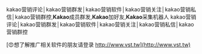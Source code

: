 kakao营销评论│kakao营销群发│kakao营销软件│kakao营销关注│kakao营销私信│kakao营销群控,**Kakao**成员群发,**Kakao**加好友,**Kakao**采集机器人
kakao营销评论│kakao营销群发│kakao营销软件│kakao营销关注│kakao营销私信│kakao营销群控

[😍想了解推广相关软件的朋友请登录 http://www.vst.tw](http://www.vst.tw)



